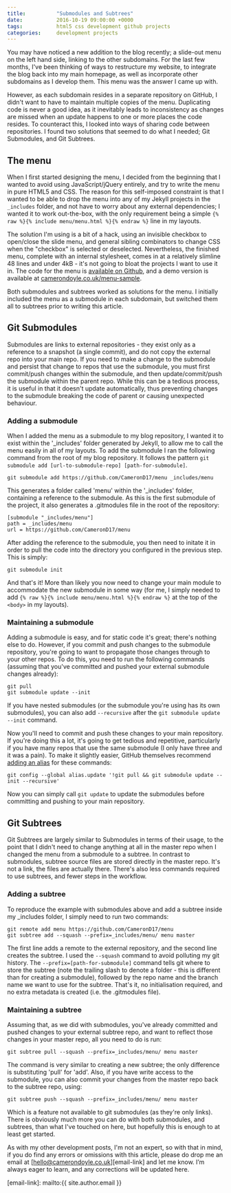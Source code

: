 ```yaml
---
title:          "Submodules and Subtrees"
date:           2016-10-19 09:00:00 +0000
tags:           html5 css development github projects
categories:     development projects
---
```


You may have noticed a new addition to the blog recently; a slide-out menu on the left hand side, linking to the other subdomains. For the last few months, I've been thinking of ways to restructure my website, to integrate the blog back into my main homepage, as well as incorporate other subdomains as I develop them. This menu was the answer I came up with.

<!-- Read More -->

However, as each subdomain resides in a separate repository on GitHub, I didn't want to have to maintain multiple copies of the menu. Duplicating code is never a good idea, as it inevitably leads to inconsistency as changes are missed when an update happens to one or more places the code resides. To counteract this, I looked into ways of sharing code between repositories. I found two solutions that seemed to do what I needed; Git Submodules, and Git Subtrees.

## The menu

When I first started designing the menu, I decided from the beginning that I wanted to avoid using JavaScript/jQuery entirely, and try to write the menu in pure HTML5 and CSS. The reason for this self-imposed constraint is that I wanted to be able to drop the menu into any of my Jekyll projects in the `_includes` folder, and not have to worry about any external dependencies; I wanted it to work out-the-box, with the only requirement being a simple `{% raw %}{% include menu/menu.html %}{% endraw %}` line in my layouts.

The solution I'm using is a bit of a hack, using an invisible checkbox to open/close the slide menu, and general sibling combinators to change CSS when the "checkbox" is selected or deselected. Nevertheless, the finished menu, complete with an internal stylesheet, comes in at a relatively slimline 48 lines and under 4kB - it's not going to bloat the projects I want to use it in. The code for the menu is [available on Github][menu-github-repo], and a demo version is available at [camerondoyle.co.uk/menu-sample][menu-sample].

Both submodules and subtrees worked as solutions for the menu. I initially included the menu as a submodule in each subdomain, but switched them all to subtrees prior to writing this article.

## Git Submodules

Submodules are links to external repositories - they exist only as a reference to a snapshot (a single commit), and do not copy the external repo into your main repo. If you need to make a change to the submodule and persist that change to repos that use the submodule, you must first commit/push changes within the submodule, and then update/commit/push the submodule within the parent repo. While this can be a tedious process, it is useful in that it doesn't update automatically, thus preventing changes to the submodule breaking the code of parent or causing unexpected behaviour.

### Adding a submodule

When I added the menu as a submodule to my blog repository, I wanted it to exist within the '_includes' folder generated by Jekyll, to allow me to call the menu easily in all of my layouts. To add the submodule I ran the following command from the root of my blog repository. It follows the pattern `git submodule add [url-to-submodule-repo] [path-for-submodule]`.

    git submodule add https://github.com/CameronD17/menu _includes/menu

This generates a folder called 'menu' within the '_includes' folder, containing a reference to the submodule. As this is the first submodule of the project, it also generates a .gitmodules file in the root of the repository:

    [submodule "_includes/menu"]
	path = _includes/menu
	url = https://github.com/CameronD17/menu

After adding the reference to the submodule, you then need to initate it in order to pull the code into the directory you configured in the previous step. This is simply:

    git submodule init

And that's it! More than likely you now need to change your main module to accommodate the new submodule in some way (for me, I simply needed to add `{% raw %}{% include menu/menu.html %}{% endraw %}` at the top of the `<body>` in my layouts).

### Maintaining a submodule

Adding a submodule is easy, and for static code it's great; there's nothing else to do. However, if you commit and push changes to the submodule repository, you're going to want to propagate those changes through to your other repos. To do this, you need to run the following commands (assuming that you've committed and pushed your external submodule changes already):

    git pull
    git submodule update --init

If you have nested submodules (or the submodule you're using has its own submodules), you can also add `--recursive` after the `git submodule update --init` command.

Now you'll need to commit and push these changes to your main repository. If you're doing this a lot, it's going to get tedious and repetitive, particularly if you have many repos that use the same submodule (I only have three and it was a pain). To make it slightly easier, GitHub themselves recommend [adding an alias][github-submodule-page] for these commands:

    git config --global alias.update '!git pull && git submodule update --init --recursive'

Now you can simply call `git update` to update the submodules before committing and pushing to your main repository.

## Git Subtrees

Git Subtrees are largely similar to Submodules in terms of their usage, to the point that I didn't need to change anything at all in the master repo when I changed the menu from a submodule to a subtree. In contrast to submodules, subtree source files are stored directly in the master repo. It's not a link, the files are actually there. There's also less commands required to use subtrees, and fewer steps in the workflow. 

### Adding a subtree

To reproduce the example with submodules above and add a subtree inside my _includes folder, I simply need to run two commands:

    git remote add menu https://github.com/CameronD17/menu
    git subtree add --squash --prefix=_includes/menu/ menu master

The first line adds a remote to the external repository, and the second line creates the subtree. I used the `--squash` command to avoid polluting my git history. The `--prefix=[path-for-submodule]` command tells git where to store the subtree (note the trailing slash to denote a folder - this is different than for creating a submodule), followed by the repo name and the branch name we want to use for the subtree. That's it, no initialisation required, and no extra metadata is created (i.e. the .gitmodules file).

### Maintaining a subtree

Assuming that, as we did with submodules, you've already committed and pushed changes to your external subtree repo, and want to reflect those changes in your master repo, all you need to do is run:

    git subtree pull --squash --prefix=_includes/menu/ menu master

The command is very similar to creating a new subtree; the only difference is substituting 'pull' for 'add'. Also, if you have write access to the submodule, you can also commit your changes from the master repo back to the subtree repo, using:

    git subtree push --squash --prefix=_includes/menu/ menu master

Which is a feature not available to git submodules (as they're only links). There is obviously much more you can do with both submodules, and subtrees, than what I've touched on here, but hopefully this is enough to at least get started.

As with my other development posts, I'm not an expert, so with that in mind, if you do find any errors or omissions with this article, please do drop me an email at [hello@camerondoyle.co.uk][email-link] and let me know. I’m always eager to learn, and any corrections will be updated here.

[menu-github-repo]:         https://github.com/CameronD17/menu/blob/master/menu.html
[menu-sample]:              http://camerondoyle.co.uk/menu-sample
[github-submodule-page]:    https://gist.github.com/gitaarik/8735255
[email-link]:               mailto:{{ site.author.email }}